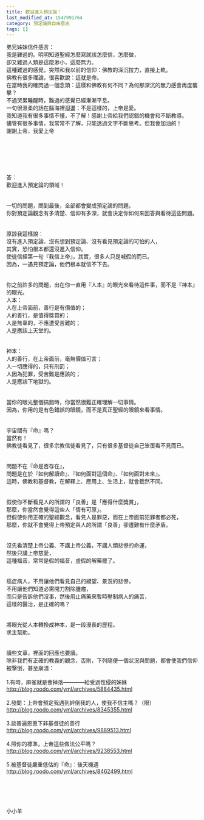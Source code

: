 ```yaml
---
title: 歡迎進入預定論！
last_modified_at: 1547991764
category: 預定論與自由意志
tags: []
---
```


弟兄姊妹信件感言：<br>我是難過的。明明知道聖經怎麼寫就該怎麼信，怎麼做，<br>卻又難過人類是這麼渺小，這麼無力。  <br>這種難過的感覺，突然和我以前的信仰：佛教的深沉拉力，直接上軌。<br>佛教有很多理論，很喜歡說：這就是命。  <br>在當時我的確閃過一個念頭：這樣和佛教有何不同？為何那深沉的無力感會再度襲擊？ <br><!--more-->不過哭累睡醒時，難過的感覺已經漸漸平息。<br>一句很溫柔的話在腦海裡迴盪：不是這樣的，上帝是愛。  <br>我知道我有很多事情不懂，不了解！感謝上帝給我們認錯的機會和不斷教導。 <br>儘管有很多事情，我常常不了解，只能透過文字不斷思考。但我會加油的！ <br>謝謝上帝，我愛上帝 <br><br><br><br><br><br><br>答：<br>歡迎進入預定論的領域！<br> <br><br>一切的問題，問到最後，全部都會變成預定論的問題。<br>你對預定論觀念有多清楚、信仰有多深，就會決定你如何來回答與看待這些問題。<br> <br><br>原諒我這樣說：<br>沒有進入預定論、沒有想到預定論、沒有看見預定論的可怕的人，<br>其實，恐怕根本都還沒進入信仰。<br>使徒信經第一句『我信上帝』，其實，很多人只是喊假的而已。<br>因為，一遇見預定論，他們根本就信不下去。<br> <br><br>你之前許多的問題，出在你一直用『人本』的眼光來看待這件事，而不是『神本』的眼光。<br>人本：<br>人在上帝面前，善行是有價值的；<br>人的善行，是值得獎賞的；<br>人是無辜的，不應遭受苦難的；<br>人是應該上天堂的。<br> <br><br>神本：<br>人的善行，在上帝面前，毫無價值可言；<br>人一切應得的，只有刑罰；<br>人因為犯罪，受苦難是應該的；<br>人是應該下地獄的。<br> <br><br>當你的眼光整個搞錯時，你當然很難正確理解一切事情。<br>因為，你用的是有色錯誤的眼鏡，而不是真正聖經的眼鏡來看事情。<br> <br><br>宇宙間有『命』嗎？<br>當然有！<br>佛教徒看見了，很多宗教信徒看見了，只有很多基督徒自己笨蛋看不見而已。<br> <br><br>問題不在『命是否存在』，<br>問題是在於『如何解讀命』、『如何面對這個命』、『如何面對未來』。<br>這時，佛教和基督教，在解釋上、應用上、生活上，就會截然不同。<br> <br> <br>假使你不斷看見人的所謂的「良善」是「應得什麼獎賞」，<br>那麼，你當然會覺得這些人「情有可原」。<br>但假使你用正確的聖經觀念，看見人是罪惡，而在上帝面前犯罪者都必死，<br>那麼，你就不會覺得上帝預定與人的所謂「良善」卻遭難有什麼矛盾。<br> <br> <br>沒先看清楚上帝公義、不講上帝公義，不講人類悲慘的命運，<br>然後只講上帝慈愛，<br>這種福音，常常是假的福音，虛假的解藥罷了。<br> <br><br>癌症病人，不用讓他們看見自己的絕望、景況的悲慘，<br>不用讓他們知道必需開刀割除腫瘤，<br>而只是告訴他們沒事，然後用止痛藥來暫時壓制病人的痛苦，<br>這樣的醫治，是正確的嗎？<br> <br> <br>將眼光從人本轉換成神本，是一段漫長的歷程。<br>求主幫助。<br> <br> <br>讀些文章，裡面的回應也要讀。<br>除非我們有正確的教義的觀念，否則，下列隨便一個狀況與問題，都會使我們信仰被擊倒，甚至崩潰：<br> <br>1.有時，麻雀就是會掉落————給受過性侵的姊妹<br>http://blog.roodo.com/yml/archives/5884435.html<br> <br>2.發問：上帝會預定我遇到絆倒我的人，使我不信主嗎？（限）<br>http://blog.roodo.com/yml/archives/8345355.html<br> <br>3.談普遍恩惠下非基督徒的善行<br>http://blog.roodo.com/yml/archives/9889513.html<br> <br>4.照你的標準，上帝這些做法公平嗎？<br>http://blog.roodo.com/yml/archives/9238553.html<br> <br>5.被基督徒嚴重低估的『命』：後天機遇<br>http://blog.roodo.com/yml/archives/8462499.html<br> <br><br><br><br><br>小小羊<br><br><br><br><br>
